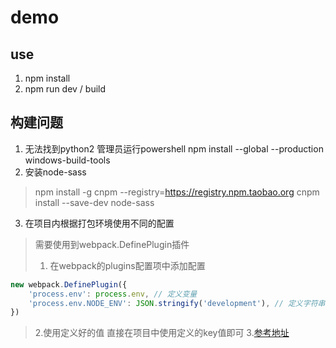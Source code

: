 # demo

## use
1. npm install
2. npm run dev / build

## 构建问题
1. 无法找到python2 管理员运行powershell npm install --global --production windows-build-tools
2. 安装node-sass
> npm install -g cnpm --registry=https://registry.npm.taobao.org 
> cnpm install --save-dev node-sass
3. 在项目内根据打包环境使用不同的配置
> 需要使用到webpack.DefinePlugin插件
> 1. 在webpack的plugins配置项中添加配置
```javascript
new webpack.DefinePlugin({
    'process.env': process.env, // 定义变量
    'process.env.NODE_ENV': JSON.stringify('development'), // 定义字符串
})
```
> 2.使用定义好的值 直接在项目中使用定义的key值即可
> 3.[参考地址](https://www.webpackjs.com/plugins/define-plugin/)